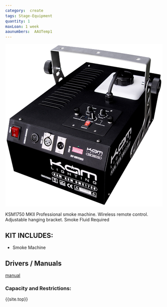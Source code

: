 ```yaml
---
category:  create
tags: Stage-Equipment
quantity: 1
maxLoan: 1 week
aaunumbers:  AAUTemp1
---
```

![Smoke Machine](/assets/images/equip/ksm_dmx1750_hi.jpg)

KSM1750 MKII Professional smoke machine.  Wireless remote control.  Adjustable hanging bracket.  Smoke Fluid Required
## KIT INCLUDES:
-  Smoke Machine

## Drivers / Manuals
[manual](/assets/files/ksm1750_mkii.pdf)



### Capacity and Restrictions:

{{site.top}}

